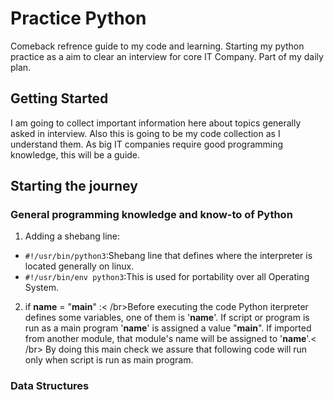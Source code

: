 # Practice Python

Comeback refrence guide to my code and learning. Starting my python practice as a aim to clear an interview for core IT Company. Part of my daily plan.

## Getting Started

I am going to collect important information here about topics generally asked in interview. Also this is going to be my code collection as I understand them.
As big IT companies require good programming knowledge, this will be a guide.

## Starting the journey

### General programming knowledge and know-to of Python 

1. Adding a shebang line:
- `#!/usr/bin/python3`:Shebang line that defines where the interpreter is located generally on linux.
- `#!/usr/bin/env python3`:This is used for portability over all Operating System.

2. if __name__ = "__main__" :< /br>Before executing the code Python iterpreter defines some variables, one of them is '__name__'. If script or program is run as a main program '__name__' is assigned a value "__main__". If imported from another module, that module's name will be assigned to '__name__'.<  /br>
By doing this main check we assure that following code will run only when script is run as main program.


### Data Structures
